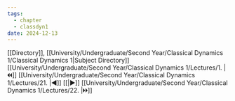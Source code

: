 ```yaml
---
tags:
  - chapter
  - classdyn1
date: 2024-12-13
---
```

[[Directory]], [[University/Undergraduate/Second Year/Classical Dynamics 1/Classical Dynamics 1|Subject Directory]]
[[University/Undergraduate/Second Year/Classical Dynamics 1/Lectures/1. |🞀🞀]] [[University/Undergraduate/Second Year/Classical Dynamics 1/Lectures/21. |◀]] [[|▶]] [[University/Undergraduate/Second Year/Classical Dynamics 1/Lectures/22. |🞂🞂]]
# 
## 
### 